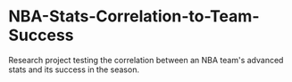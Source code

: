 # NBA-Stats-Correlation-to-Team-Success
Research project testing the correlation between an NBA team's advanced stats and its success in the season.
